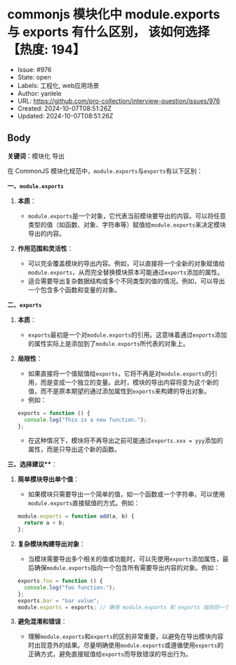 # commonjs 模块化中 module.exports 与 exports 有什么区别， 该如何选择【热度: 194】

- Issue: #976
- State: open
- Labels: 工程化, web应用场景
- Author: yanlele
- URL: https://github.com/pro-collection/interview-question/issues/976
- Created: 2024-10-07T08:51:26Z
- Updated: 2024-10-07T08:51:26Z

## Body

**关键词**：模块化 导出

在 CommonJS 模块化规范中，`module.exports`与`exports`有以下区别：

**一、`module.exports`**

1. **本质**：

   - `module.exports`是一个对象，它代表当前模块要导出的内容。可以将任意类型的值（如函数、对象、字符串等）赋值给`module.exports`来决定模块导出的内容。

2. **作用范围和灵活性**：
   - 可以完全覆盖模块的导出内容。例如，可以直接将一个全新的对象赋值给`module.exports`，从而完全替换模块原本可能通过`exports`添加的属性。
   - 适合需要导出复杂数据结构或多个不同类型的值的情况。例如，可以导出一个包含多个函数和变量的对象。

**二、`exports`**

1. **本质**：

   - `exports`最初是一个对`module.exports`的引用。这意味着通过`exports`添加的属性实际上是添加到了`module.exports`所代表的对象上。

2. **局限性**：
   - 如果直接将一个值赋值给`exports`，它将不再是对`module.exports`的引用，而是变成一个独立的变量。此时，模块的导出内容将变为这个新的值，而不是原本期望的通过添加属性到`exports`来构建的导出对象。
   - 例如：
   ```javascript
   exports = function () {
     console.log("This is a new function.");
   };
   ```
   - 在这种情况下，模块将不再导出之前可能通过`exports.xxx = yyy`添加的属性，而是只导出这个新的函数。

**三、选择建议\*\***：

1. **简单模块导出单个值**：

   - 如果模块只需要导出一个简单的值，如一个函数或一个字符串，可以使用`module.exports`直接赋值的方式。例如：

   ```javascript
   module.exports = function add(a, b) {
     return a + b;
   };
   ```

2. **复杂模块构建导出对象**：

   - 当模块需要导出多个相关的值或功能时，可以先使用`exports`添加属性，最后确保`module.exports`指向一个包含所有需要导出内容的对象。例如：

   ```javascript
   exports.foo = function () {
     console.log("foo function.");
   };
   exports.bar = "bar value";
   module.exports = exports; // 确保 module.exports 和 exports 指向同一个对象
   ```

3. **避免混淆和错误**：
   - 理解`module.exports`和`exports`的区别非常重要，以避免在导出模块内容时出现意外的结果。尽量明确使用`module.exports`或遵循使用`exports`的正确方式，避免直接赋值给`exports`而导致错误的导出行为。

